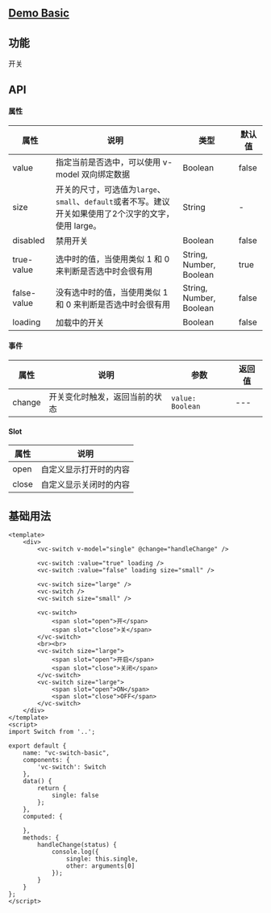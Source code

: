 ## [Demo Basic](https://wya-team.github.io/wya-vc/dist/switch/basic.html)
## 功能
开关

## API

#### 属性

属性 | 说明 | 类型 | 默认值
---|---|---|---
value | 指定当前是否选中，可以使用 v-model 双向绑定数据 | Boolean | false
size | 开关的尺寸，可选值为`large`、`small`、`default`或者不写。建议开关如果使用了2个汉字的文字，使用 large。 | String | -
disabled | 禁用开关 | Boolean | false
true-value | 选中时的值，当使用类似 1 和 0 来判断是否选中时会很有用 | String, Number, Boolean | true
false-value | 没有选中时的值，当使用类似 1 和 0 来判断是否选中时会很有用 | String, Number, Boolean | false
loading | 加载中的开关 | Boolean | false


#### 事件

属性 | 说明 | 参数 | 返回值
---|---|---|---
change | 开关变化时触发，返回当前的状态	 | `value: Boolean` | ---

#### Slot

属性 | 说明
---|---
open | 自定义显示打开时的内容
close | 自定义显示关闭时的内容

## 基础用法

```vue
<template>
	<div>
		<vc-switch v-model="single" @change="handleChange" />

		<vc-switch :value="true" loading />
		<vc-switch :value="false" loading size="small" />
		
		<vc-switch size="large" />
		<vc-switch />
		<vc-switch size="small" />

		<vc-switch>
			<span slot="open">开</span>
			<span slot="close">关</span>
		</vc-switch>
		<br><br>
		<vc-switch size="large">
			<span slot="open">开启</span>
			<span slot="close">关闭</span>
		</vc-switch>
		<vc-switch size="large">
			<span slot="open">ON</span>
			<span slot="close">OFF</span>
		</vc-switch>
	</div>
</template>
<script>
import Switch from '..';

export default {
	name: "vc-switch-basic",
	components: {
		'vc-switch': Switch
	},
	data() {
		return {
			single: false
		};
	},
	computed: {
		
	},
	methods: {
		handleChange(status) {
			console.log({
				single: this.single,
				other: arguments[0]
			});
		}
	}
};
</script>

```